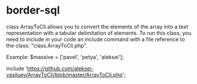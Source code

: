# border-sql
class ArrayToCli allows you to convert the elements of the array into a text representation with a tabular delimitation of elements. To run this class, you need to include in your code an include command with a file reference to the class: "class.ArrayToCli.php".

Example: $massive = ['pavel', 'petya', 'aleksei'];

include 'https://github.com/aleksei-vasiluev/ArrayToCli/blob/master/ArrayToCli.php';
